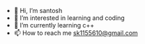 - 👋 Hi, I’m santosh
- 👀 I’m interested in learning and coding
- 🌱 I’m currently learning c++
- 📫 How to reach me sk1155610@gmail.com

<!---
sk11556/sk11556 is a ✨ special ✨ repository because its `README.md` (this file) appears on your GitHub profile.
You can click the Preview link to take a look at your changes.
--->
